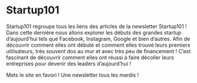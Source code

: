 # Startup101

Startup101 regroupe tous les liens des articles de la newsletter Startup101 ! Dans cette dernière nous allons explorer les débuts des grandes startup d’aujourd’hui tels que Facebook, Instagram, Google et bien d’autres. Afin de découvrir comment elles ont débuté et comment elles trouvé leurs premiers utilisateurs, très souvent dos au mur et avec très peu de financement ! C’est fascinant de découvrir comment elles ont réussi à faire décoller leurs entreprises pour devenir des leaders d’aujourd’hui !

Mets le site en favori ! Une newsletter tous les mardis !
